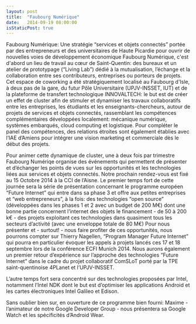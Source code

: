 ```yaml
---
layout: post
title:  "Faubourg Numérique"
date:   2014-09-19 08:00:00
isStaticPost: true
---
```


Faubourg Numérique: 
Une stratégie “services et objets connectés” portée par des entrepreneurs et des universitaires de Haute Picardie pour ouvrir de nouvelles voies de développement économique 
Faubourg Numérique, c'est d'abord un lieu de travail au cœur de Saint-Quentin: des bureaux et un atelier de prototypage (“Living Lab”) dédié à la mutualisation, l’échange et la collaboration entre ses contributeurs, entreprises ou porteurs de projets. Cet espace de coworking a été stratégiquement localisé au Faubourg d'Isle, à deux pas de la gare, du futur Pôle Universitaire (UPJV-INSSET, IUT) et de la plateforme de transfert technologique INNOVALTECH: le but est de créer un effet de cluster afin de stimuler et dynamiser les travaux collaboratifs entre les entreprises, les étudiants et les enseignants-chercheurs, autour de projets de services et objets connectés, rassemblant les compétences complémentaires développées localement: mécanique numérique, systèmes embarqués, cloud computing et logistique. Pour compléter le panel des compétences, des relations étroites sont également établies avec l’IAE d’Amiens pour intégrer une vision marketing et commerciale dès le début des projets. 

Pour animer cette dynamique de cluster, une à deux fois par trimestre Faubourg Numériqe organise des événements qui permettent de présenter et d’échanger les points de vues sur les opportunités et les technologies liées aux services et objets connectés. 
Notre prochain rendez-vous est fixé au 15 Octobre 2014 à la CCI de l’Aisne. Le premier temps fort de cette journée sera la série de présentation concernant le programme européen “Future Internet” qui entre dans sa phase 3 et offre aux petites entreprises et “web entrepreneurs”, à la fois:
des technologies “open source” (développées dans les phases 1 et 2 avec un budget de 200 M€) dont une bonne partie concernent l’internet des objets
le financement - de 50 à 200 k€ - des projets exploitant ces technologies dans quasiment tous les secteurs d’activité (avec une enveloppe totale de 80 M€)
Pour nous présenter et - surtout! - nous faire profiter de ces opportunités, nous pourrons compter sur Thierry Nagellen, “Program Manager Future Internet” qui pourra en particulier évoquer les appels à projets lancés ces 17 et 18 septembre lors de la conférence ECFI Munich 2014. Nous aurons également un premier retour d’expérience sur l’approche des technologies “Future Internet” dans le cadre du projet collaboratif ComSLoT porté par la TPE saint-quentinoise 4PLanet et l’UPJV-INSSET.

L’autre temps fort sera concentré sur des technologies proposées par Intel, notamment l’Intel NDK dont le but est d’optimiser les applications Android et les cartes électroniques Intel Galileo et Edison. 

Sans oublier bien sur, en ouverture de ce programme bien fourni: Maxime - l’animateur de notre Google Developer Group - nous présentera sa Google Watch et les spécificités d’Android Wear.
